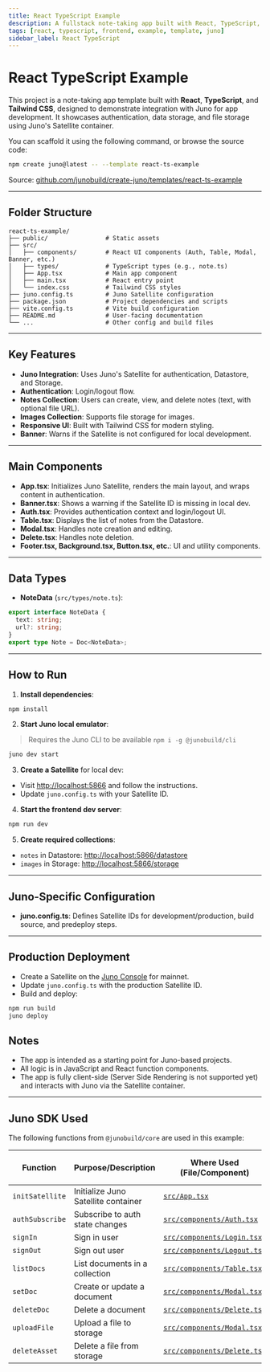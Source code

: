 ```yaml
---
title: React TypeScript Example
description: A fullstack note-taking app built with React, TypeScript, and Tailwind CSS using Juno for authentication, data, and file storage.
tags: [react, typescript, frontend, example, template, juno]
sidebar_label: React TypeScript
---
```


# React TypeScript Example

This project is a note-taking app template built with **React**, **TypeScript**, and **Tailwind CSS**, designed to demonstrate integration with Juno for app development. It showcases authentication, data storage, and file storage using Juno's Satellite container.

You can scaffold it using the following command, or browse the source code:

```bash
npm create juno@latest -- --template react-ts-example
```

Source: [github.com/junobuild/create-juno/templates/react-ts-example](https://github.com/junobuild/create-juno/tree/main/templates/react-ts-example)

---

## Folder Structure

```
react-ts-example/
├── public/                # Static assets
├── src/
│   ├── components/        # React UI components (Auth, Table, Modal, Banner, etc.)
│   ├── types/             # TypeScript types (e.g., note.ts)
│   ├── App.tsx            # Main app component
│   ├── main.tsx           # React entry point
│   └── index.css          # Tailwind CSS styles
├── juno.config.ts         # Juno Satellite configuration
├── package.json           # Project dependencies and scripts
├── vite.config.ts         # Vite build configuration
├── README.md              # User-facing documentation
└── ...                    # Other config and build files
```

---

## Key Features

- **Juno Integration**: Uses Juno's Satellite for authentication, Datastore, and Storage.
- **Authentication**: Login/logout flow.
- **Notes Collection**: Users can create, view, and delete notes (text, with optional file URL).
- **Images Collection**: Supports file storage for images.
- **Responsive UI**: Built with Tailwind CSS for modern styling.
- **Banner**: Warns if the Satellite is not configured for local development.

---

## Main Components

- **App.tsx**: Initializes Juno Satellite, renders the main layout, and wraps content in authentication.
- **Banner.tsx**: Shows a warning if the Satellite ID is missing in local dev.
- **Auth.tsx**: Provides authentication context and login/logout UI.
- **Table.tsx**: Displays the list of notes from the Datastore.
- **Modal.tsx**: Handles note creation and editing.
- **Delete.tsx**: Handles note deletion.
- **Footer.tsx, Background.tsx, Button.tsx, etc.**: UI and utility components.

---

## Data Types

- **NoteData** (`src/types/note.ts`):

```ts
export interface NoteData {
  text: string;
  url?: string;
}
export type Note = Doc<NoteData>;
```

---

## How to Run

1. **Install dependencies**:

```sh
npm install
```

2. **Start Juno local emulator**:

> Requires the Juno CLI to be available `npm i -g @junobuild/cli`

```sh
juno dev start
```

3. **Create a Satellite** for local dev:

- Visit [http://localhost:5866](http://localhost:5866) and follow the instructions.
- Update `juno.config.ts` with your Satellite ID.

4. **Start the frontend dev server**:

```sh
npm run dev
```

5. **Create required collections**:

- `notes` in Datastore: [http://localhost:5866/datastore](http://localhost:5866/datastore)
- `images` in Storage: [http://localhost:5866/storage](http://localhost:5866/storage)

---

## Juno-Specific Configuration

- **juno.config.ts**: Defines Satellite IDs for development/production, build source, and predeploy steps.

---

## Production Deployment

- Create a Satellite on the [Juno Console](https://console.juno.build) for mainnet.
- Update `juno.config.ts` with the production Satellite ID.
- Build and deploy:

```sh
npm run build
juno deploy
```

## Notes

- The app is intended as a starting point for Juno-based projects.
- All logic is in JavaScript and React function components.
- The app is fully client-side (Server Side Rendering is not supported yet) and interacts with Juno via the Satellite container.

---

## Juno SDK Used

The following functions from `@junobuild/core` are used in this example:

| Function        | Purpose/Description                 | Where Used (File/Component)                                                                                                            | Juno Docs/Source Reference                                                             |
| --------------- | ----------------------------------- | -------------------------------------------------------------------------------------------------------------------------------------- | -------------------------------------------------------------------------------------- |
| `initSatellite` | Initialize Juno Satellite container | [`src/App.tsx`](https://github.com/junobuild/create-juno/blob/main/templates/react-ts-example/src/App.tsx)                             | [initSatellite](https://juno.build/docs/setup-the-sdk#initialization)                  |
| `authSubscribe` | Subscribe to auth state changes     | [`src/components/Auth.tsx`](https://github.com/junobuild/create-juno/blob/main/templates/react-ts-example/src/components/Auth.tsx)     | [authSubscribe](https://juno.build/docs/build/authentication/development#subscription) |
| `signIn`        | Sign in user                        | [`src/components/Login.tsx`](https://github.com/junobuild/create-juno/blob/main/templates/react-ts-example/src/components/Login.tsx)   | [signIn](https://juno.build/docs/build/authentication/development#sign-in)             |
| `signOut`       | Sign out user                       | [`src/components/Logout.tsx`](https://github.com/junobuild/create-juno/blob/main/templates/react-ts-example/src/components/Logout.tsx) | [signOut](https://juno.build/docs/build/authentication/development#sign-out)           |
| `listDocs`      | List documents in a collection      | [`src/components/Table.tsx`](https://github.com/junobuild/create-juno/blob/main/templates/react-ts-example/src/components/Table.tsx)   | [listDocs](https://juno.build/docs/build/datastore/development#list-documents)         |
| `setDoc`        | Create or update a document         | [`src/components/Modal.tsx`](https://github.com/junobuild/create-juno/blob/main/templates/react-ts-example/src/components/Modal.tsx)   | [setDoc](https://juno.build/docs/build/datastore/development#add-a-document)           |
| `deleteDoc`     | Delete a document                   | [`src/components/Delete.tsx`](https://github.com/junobuild/create-juno/blob/main/templates/react-ts-example/src/components/Delete.tsx) | [deleteDoc](https://juno.build/docs/build/datastore/development#delete-a-document)     |
| `uploadFile`    | Upload a file to storage            | [`src/components/Modal.tsx`](https://github.com/junobuild/create-juno/blob/main/templates/react-ts-example/src/components/Modal.tsx)   | [uploadFile](https://juno.build/docs/build/storage/development#upload-asset)           |
| `deleteAsset`   | Delete a file from storage          | [`src/components/Delete.tsx`](https://github.com/junobuild/create-juno/blob/main/templates/react-ts-example/src/components/Delete.tsx) | [deleteAsset](https://juno.build/docs/build/storage/development#delete-asset)          |
